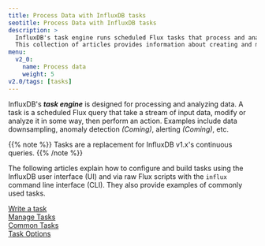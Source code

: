 ```yaml
---
title: Process Data with InfluxDB tasks
seotitle: Process Data with InfluxDB tasks
description: >
  InfluxDB's task engine runs scheduled Flux tasks that process and analyze data.
  This collection of articles provides information about creating and managing InfluxDB tasks.
menu:
  v2_0:
    name: Process data
    weight: 5
v2.0/tags: [tasks]
---
```


InfluxDB's _**task engine**_ is designed for processing and analyzing data.
A task is a scheduled Flux query that take a stream of input data, modify or
analyze it in some way, then perform an action.
Examples include data downsampling, anomaly detection _(Coming)_, alerting _(Coming)_, etc.

{{% note %}}
Tasks are a replacement for InfluxDB v1.x's continuous queries.
{{% /note %}}

The following articles explain how to configure and build tasks using the InfluxDB user interface (UI)
and via raw Flux scripts with the `influx` command line interface (CLI).
They also provide examples of commonly used tasks.

[Write a task](/v2.0/process-data/write-a-task)  
[Manage Tasks](/v2.0/process-data/manage-tasks)  
[Common Tasks](/v2.0/process-data/common-tasks)  
[Task Options](/v2.0/process-data/task-options)
